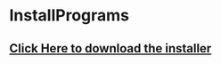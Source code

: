 # InstallPrograms
 
## [Click Here to download the installer](https://github.com/GabeGramblicka/InstallPrograms/raw/main/Installer/INSTALLER/InstallPrograms_Setup.exe)

